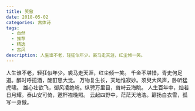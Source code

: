 ```yaml
---
title: 笑傲
date: 2018-05-02
categories: 古体诗
tags:
  - 自然
  - 推荐
  - 精选
  - 古风
description: 人生谁不老，轻狂似年少。裘马走天涯，红尘倾一笑。
---
```


人生谁不老，轻狂似年少。裘马走天涯，红尘倾一笑。
千金不堪惜，青史何足道。醉时呼揽酒，酩酊思大觉。
万物复生长，天地惟寂妙。须臾大风声，卧听猛虎啸。
雄心壮欲飞，御风凌绝峭。纵骋万里目，耸峙云海眺。
人生百年中，灿若日月耀。泰山安可倚，邀杯襟晚照。
云起四野中，茫茫天地浩。巅扬白衣雪，孤写一身傲。